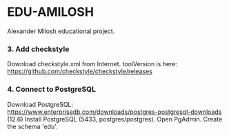 # EDU-AMILOSH
Alexander Milosh educational project.

### 3. Add checkstyle
Download checkstyle.xml from Internet. toolVersion is here: https://github.com/checkstyle/checkstyle/releases

### 4. Connect to PostgreSQL
Download PostgreSQL: https://www.enterprisedb.com/downloads/postgres-postgresql-downloads (12.6)
Install PostgreSQL (5433, postgres/postgres). Open PgAdmin. Create the schema 'edu'.